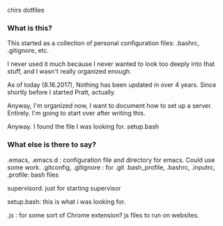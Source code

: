 chirs dotfiles

### What is this?

This started as a collection of personal configuration files: .bashrc, .gitignore, etc.

I never used it much because I never wanted to look too deeply into that stuff, and I wasn't really organized enough.

As of today (8.16.2017), Nothing has been updated in over 4 years. Since shortly before I started Pratt, actually.

Anyway, I'm organized now, I want to document how to set up a server. Entirely. I'm going to start over after writing this.

Anyway. I found the file I was looking for. setup.bash



### What else is there to say?

.emacs, .emacs.d : configuration file and directory for emacs. Could use some work.
.gitconfig, .gitignore : for .git
.bash_profile, .bashrc, .inputrc, .profile: bash files

supervisord: just for starting supervisor

setup.bash: this is what i was looking for.

.js : for some sort of Chrome extension? js files to run on websites.